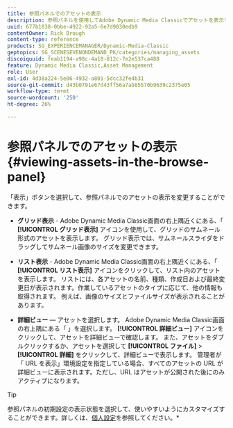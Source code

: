 ```yaml
---
title: 参照パネルでのアセットの表示
description: 参照パネルを使用してAdobe Dynamic Media Classicでアセットを表示する方法について説明します。
uuid: 677b1838-0bbe-4922-92a5-6e7d9030edb9
contentOwner: Rick Brough
content-type: reference
products: SG_EXPERIENCEMANAGER/Dynamic-Media-Classic
geptopics: SG_SCENESEVENONDEMAND_PK/categories/managing_assets
discoiquuid: feab1194-a98c-4a18-812c-7e2e537ca488
feature: Dynamic Media Classic,Asset Management
role: User
exl-id: 4d38a224-5e06-4932-a801-5dcc32fe4b31
source-git-commit: d43b0791e67d43ff56a7ab85570b9639c2375e05
workflow-type: tm+mt
source-wordcount: '250'
ht-degree: 26%

---
```


# 参照パネルでのアセットの表示{#viewing-assets-in-the-browse-panel}

「表示」ボタンを選択して、参照パネルでのアセットの表示を変更することができます。

* **グリッド表示** - Adobe Dynamic Media Classic画面の右上隅近くにある、「 **[!UICONTROL グリッド表示]** アイコンを使用して、グリッドのサムネール形式のアセットを表示します。 グリッド表示では、サムネールスライダをドラッグしてサムネール画像のサイズを変更できます。

* **リスト表示** - Adobe Dynamic Media Classic画面の右上隅近くにある、「 **[!UICONTROL リスト表示]** アイコンをクリックして、リスト内のアセットを表示します。 リストには、各アセットの名前、種類、作成日および最終変更日が表示されます。作業しているアセットのタイプに応じて、他の情報も取得されます。 例えば、画像のサイズとファイルサイズが表示されることがあります。

* **詳細ビュー**  — アセットを選択します。 Adobe Dynamic Media Classic画面の右上隅にある「 」を選択します。 **[!UICONTROL 詳細ビュー]** アイコンをクリックして、アセットを詳細ビューで確認します。 また、アセットをダブルクリックするか、アセットを選択して **[!UICONTROL ファイル]** > **[!UICONTROL 詳細]** をクリックして、詳細ビューで表示します。 管理者が「 URL を表示」環境設定を指定している場合、すべてのアセットの URL が詳細ビューに表示されます。ただし、URL はアセットが公開された後にのみアクティブになります。

>[!TIP]
>
>参照パネルの初期設定の表示状態を選択して、使いやすいようにカスタマイズすることができます。詳しくは、[個人設定](personal-setup.md#personal_setup)を参照してください。*

